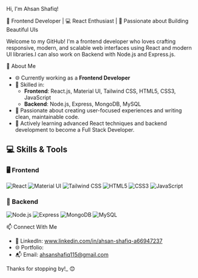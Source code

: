 Hi, I'm Ahsan Shafiq!

🎯 Frontend Developer | 💻 React Enthusiast | 🚀 Passionate about Building Beautiful UIs

Welcome to my GitHub! I'm a frontend developer who loves crafting responsive, modern, and scalable web interfaces using React and modern UI libraries.I can also work on Backend with Node.js and Express.js.

🧠 About Me
- 🌐 Currently working as a **Frontend Developer**
- 💼 Skilled in:
  - **Frontend**: React.js, Material UI, Tailwind CSS, HTML5, CSS3, JavaScript
  - **Backend**: Node.js, Express, MongoDB, MySQL
- 🚀 Passionate about creating user-focused experiences and writing clean, maintainable code.
- 🌱 Actively learning advanced React techniques and backend development to become a Full Stack Developer.

## 💻 Skills & Tools

### 🖥️ Frontend
![React](https://img.shields.io/badge/-React-61DAFB?logo=react&logoColor=white&style=flat)
![Material UI](https://img.shields.io/badge/-MaterialUI-0081CB?logo=mui&logoColor=white&style=flat)
![Tailwind CSS](https://img.shields.io/badge/-TailwindCSS-38B2AC?logo=tailwind-css&logoColor=white&style=flat)
![HTML5](https://img.shields.io/badge/-HTML5-E34F26?logo=html5&logoColor=white&style=flat)
![CSS3](https://img.shields.io/badge/-CSS3-1572B6?logo=css3&logoColor=white&style=flat)
![JavaScript](https://img.shields.io/badge/-JavaScript-F7DF1E?logo=javascript&logoColor=black&style=flat)

### 🔧 Backend
![Node.js](https://img.shields.io/badge/-Node.js-339933?logo=node.js&logoColor=white&style=flat)
![Express](https://img.shields.io/badge/-Express-000000?logo=express&logoColor=white&style=flat)
![MongoDB](https://img.shields.io/badge/-MongoDB-47A248?logo=mongodb&logoColor=white&style=flat)
![MySQL](https://img.shields.io/badge/-MySQL-4479A1?logo=mysql&logoColor=white&style=flat)


📫 Connect With Me

- 💼 LinkedIn: www.linkedin.com/in/ahsan-shafiq-a66947237
- 🌐 Portfolio:
- 📬 Email: ahsanshafiq115@gmail.com

Thanks for stopping by!_ 😊
